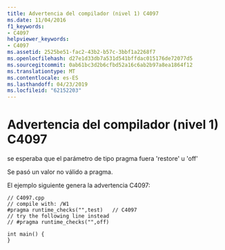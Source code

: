 ```yaml
---
title: Advertencia del compilador (nivel 1) C4097
ms.date: 11/04/2016
f1_keywords:
- C4097
helpviewer_keywords:
- C4097
ms.assetid: 2525be51-fac2-43b2-b57c-3bbf1a2268f7
ms.openlocfilehash: d27e1d33db7a531d541bffdac015176de72077d5
ms.sourcegitcommit: 0ab61bc3d2b6cfbd52a16c6ab2b97a8ea1864f12
ms.translationtype: MT
ms.contentlocale: es-ES
ms.lasthandoff: 04/23/2019
ms.locfileid: "62152203"
---
```

# <a name="compiler-warning-level-1-c4097"></a>Advertencia del compilador (nivel 1) C4097

se esperaba que el parámetro de tipo pragma fuera 'restore' u 'off'

Se pasó un valor no válido a pragma.

El ejemplo siguiente genera la advertencia C4097:

```
// C4097.cpp
// compile with: /W1
#pragma runtime_checks("",test)   // C4097
// try the following line instead
// #pragma runtime_checks("",off)

int main() {
}
```